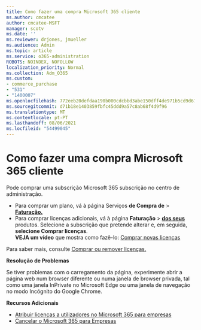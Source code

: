 ```yaml
---
title: Como fazer uma compra Microsoft 365 cliente
ms.author: cmcatee
author: cmcatee-MSFT
manager: scotv
ms.date: ''
ms.reviewer: drjones, jmueller
ms.audience: Admin
ms.topic: article
ms.service: o365-administration
ROBOTS: NOINDEX, NOFOLLOW
localization_priority: Normal
ms.collection: Adm_O365
ms.custom:
- commerce_purchase
- "531"
- "1400007"
ms.openlocfilehash: 772eeb20defdaa190b000cdcbbd3abe150dff4de971b5cd9d676f261880776a9
ms.sourcegitcommit: d71b18e1403859fbfc45ddd9a57c8ab68f4d9f96
ms.translationtype: MT
ms.contentlocale: pt-PT
ms.lasthandoff: 08/06/2021
ms.locfileid: "54499045"
---
```

# <a name="how-to-make-a-microsoft-365-purchase"></a>Como fazer uma compra Microsoft 365 cliente

Pode comprar uma subscrição Microsoft 365 subscrição no centro de administração.
  
- Para comprar um plano, vá à página Serviços **de Compra de** \> **[Faturação.](https://go.microsoft.com/fwlink/p/?linkid=868433)**
- Para comprar licenças adicionais, vá à página **Faturação** \> **[dos seus](https://go.microsoft.com/fwlink/p/?linkid=842054)** produtos. Selecione a subscrição que pretende alterar e, em seguida, **selecione Comprar licenças**.\
**VEJA um vídeo** que mostra como fazê-lo: [Comprar novas licenças](https://go.microsoft.com/fwlink/p/?linkid=2154857)
  
Para saber mais, consulte [Comprar ou remover licenças.](/microsoft-365/commerce/licenses/buy-licenses)

**Resolução de Problemas**

Se tiver problemas com o carregamento da página, experimente abrir a página web num browser diferente ou numa janela de browser privada, tal como uma janela InPrivate no Microsoft Edge ou uma janela de navegação no modo Incógnito do Google Chrome.

**Recursos Adicionais**
  
- [Atribuir licenças a utilizadores no Microsoft 365 para empresas](/microsoft-365/admin/add-users/add-users)
- [Cancelar o Microsoft 365 para Empresas](/microsoft-365/commerce/subscriptions/cancel-your-subscription)